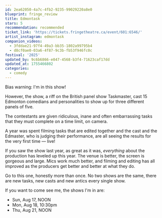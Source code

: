 ```yaml
---
id: 2ea62050-4a7c-4fb2-9235-99029220a8e0
blueprint: fringe_review
title: Edmontask
stars: 5
recommendation: recommended
ticket_link: 'https://tickets.fringetheatre.ca/event/601:6546/'
artist_instagram: edmontask
companion_videos:
  - 3fddae21-97f4-49a3-bb35-1802a99795b4
  - d8cf0ae0-03a6-4f87-9c3b-fb53f946fc0c
festival: '2025'
updated_by: 9c6b6866-e047-4568-b3f4-71623caf17dd
updated_at: 1755466802
categories:
  - comedy
---
```

Bias warning: I'm in this show!

However, the show, a riff on the British panel show Taskmaster, cast 15 Edmonton comedians and personalities to show up for three different panels of five.

The contestants are given ridiculous, inane and often embarrassing tasks that they must complete on a time limit, on camera.

A year was spent filming tasks that are edited together and the cast and the Edmaster, who is judging their performance, are all seeing the results for the very first time –– live!

If you saw the show last year, as great as it was, _everything_ about the production has leveled up this year. The venue is better, the screen is gorgeous and large. Mics work much better, and filming and editing has all improved as the producers get better and better at what they do.

Go to this one, honestly more than once. No two shows are the same, there are new tasks, new casts and new antics every single show.

If you want to come see me, the shows I'm in are: 

* Sun, Aug 17, NOON
* Mon, Aug 18, 10:30pm
* Thu, Aug 21, NOON